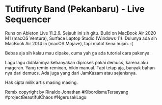 # Tutifruty Band (Pekanbaru) - Live Sequencer

Runs on Ableton Live 11.2.6. Sejauh ini sih gitu.
Build on MacBook Air 2020 M1 (macOS Ventura), Surface Laptop Studio (Windows 11). 
Dulunya ada sih MacBook Air 2014 i5 (macOS Mojave), tapi matot kena hujan. :(

Bebas aja sih kalau mau dipake, cuma yah ga ada tutorial cara pakenya. 

Lagu lagu didalamnya kebanyakan diproses pakai demucs, karena aku mageran. 
Yang remix-remixan, bikin manual. Tapi tetap aja, banyak bahan-nya dari demucs. 
Ada juga yang dari JamKazam atau sejenisnya. 

Hak cipta milik artis masing masing. 

Remix copyright by Rinaldo Jonathan #KibordismuTersayang #projectBeautifulChaos #NgerusakLagu
